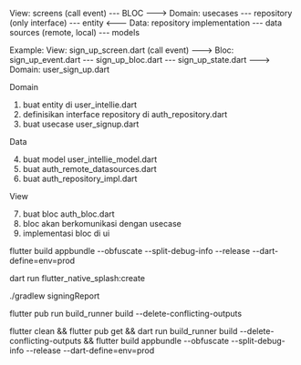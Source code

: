<!-- clean architecture -->

View: screens (call event) --- BLOC ---> Domain: usecases --- repository (only interface) ---
entity <--- Data: repository implementation --- data sources (remote, local) --- models

Example:
View: sign_up_screen.dart (call event) ---> Bloc: sign_up_event.dart --- sign_up_bloc.dart ---
sign_up_state.dart ---> Domain: user_sign_up.dart

<!-- Example -->

Domain

1. buat entity di user_intellie.dart
2. definisikan interface repository di auth_repository.dart
3. buat usecase user_signup.dart

Data

4. buat model user_intellie_model.dart
5. buat auth_remote_datasources.dart
6. buat auth_repository_impl.dart

View

7. buat bloc auth_bloc.dart
8. bloc akan berkomunikasi dengan usecase
9. implementasi bloc di ui

<!-- Build appbundle -->

flutter build appbundle --obfuscate --split-debug-info --release --dart-define=env=prod

<!-- create splash: run this command -->

dart run flutter_native_splash:create

<!-- get the SHA-1 -->

./gradlew signingReport

flutter pub run build_runner build --delete-conflicting-outputs

flutter clean && flutter pub get && dart run build_runner build --delete-conflicting-outputs && flutter build appbundle --obfuscate --split-debug-info --release --dart-define=env=prod
